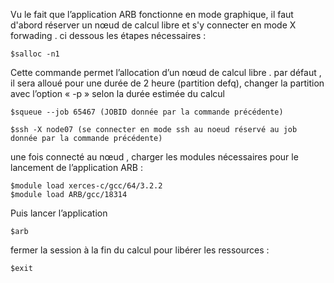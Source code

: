 

Vu le fait que l’application ARB fonctionne en mode graphique, il faut d'abord réserver un nœud de calcul libre et s'y connecter en mode X forwading . ci dessous les étapes nécessaires : 
```
$salloc -n1 
```
Cette commande permet l’allocation d’un nœud de calcul libre . par défaut , il sera alloué pour une durée de 2 heure (partition defq), changer  la partition avec l’option « -p » selon la durée estimée du calcul 
```
$squeue --job 65467 (JOBID donnée par la commande précédente) 
```
```
$ssh -X node07 (se connecter en mode ssh au noeud réservé au job  donnée par la commande précédente)
```
une fois connecté au nœud , charger les modules nécessaires pour le lancement de l’application ARB : 
```
$module load xerces-c/gcc/64/3.2.2
$module load ARB/gcc/18314
```
Puis lancer l’application 
```
$arb
```
 fermer la session à la fin du calcul pour libérer les ressources : 
```
$exit
```


